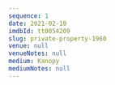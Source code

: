 ```yaml
---
sequence: 1
date: 2021-02-10
imdbId: tt0054209
slug: private-property-1960
venue: null
venueNotes: null
medium: Kanopy
mediumNotes: null
---
```


